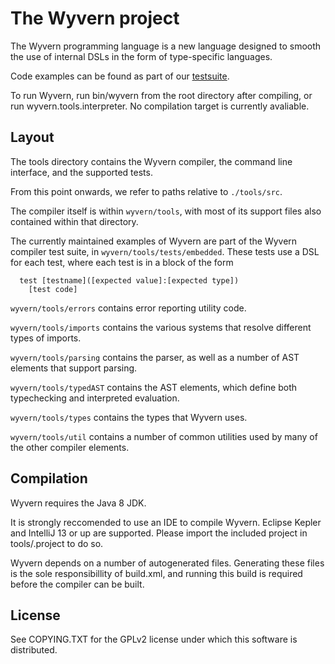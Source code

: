 The Wyvern project
==================
The Wyvern programming language is a new language designed to smooth the use of internal DSLs in the form of type-specific languages.

Code examples can be found as part of our [testsuite](tools/src/wyvern/tools/tests/embedded).

To run Wyvern, run bin/wyvern from the root directory after compiling, or run wyvern.tools.interpreter. No compilation target is currently avaliable.

Layout
-----------------
The tools directory contains the Wyvern compiler, the command line interface, and the supported tests.

From this point onwards, we refer to paths relative to ``./tools/src``.

The compiler itself is within ``wyvern/tools``, with most of its support files also contained within that directory.

The currently maintained examples of Wyvern are part of the Wyvern compiler test suite, in ``wyvern/tools/tests/embedded``. These tests use a DSL for each test, where each test is in a block of the form

```
  test [testname]([expected value]:[expected type])
    [test code]
```

``wyvern/tools/errors`` contains error reporting utility code.

``wyvern/tools/imports`` contains the various systems that resolve different types of imports.

``wyvern/tools/parsing`` contains the parser, as well as a number of AST elements that support parsing.

``wyvern/tools/typedAST`` contains the AST elements, which define both typechecking and interpreted evaluation.

``wyvern/tools/types`` contains the types that Wyvern uses.

``wyvern/tools/util`` contains a number of common utilities used by many of the other compiler elements.

Compilation
-----------------
Wyvern requires the Java 8 JDK.

It is strongly reccomended to use an IDE to compile Wyvern. Eclipse Kepler and IntelliJ 13 or up are supported. Please import the included project in tools/.project to do so.

Wyvern depends on a number of autogenerated files. Generating these files is the sole responsibillity of build.xml, and running this build is required before the compiler can be built.


License
---------------
See COPYING.TXT for the GPLv2 license under which this software is distributed.
